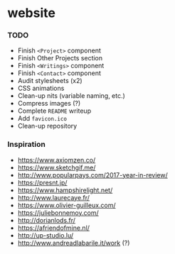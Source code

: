 # website

### TODO
+ Finish `<Project>` component
+ Finish Other Projects section
+ Finish `<Writings>` component
+ Finish `<Contact>` component
+ Audit stylesheets (x2)
+ CSS animations
+ Clean-up nits (variable naming, etc.)
+ Compress images (?)
+ Complete `README` writeup
+ Add `favicon.ico`
+ Clean-up repository

### Inspiration
+ https://www.axiomzen.co/
+ https://www.sketchgif.me/
+ http://www.popularpays.com/2017-year-in-review/
+ https://presnt.jp/
+ https://www.hampshirelight.net/
+ http://www.laurecaye.fr/
+ https://www.olivier-guilleux.com/
+ https://juliebonnemoy.com/
+ http://dorianlods.fr/
+ https://afriendofmine.nl/
+ http://up-studio.lu/
+ http://www.andreadlabarile.it/work (?)
